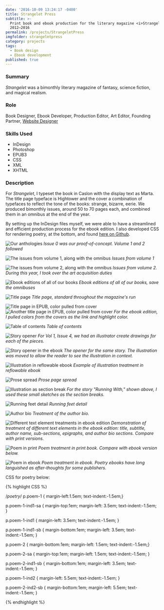 ```yaml
---
date: '2016-10-09 13:24:17 -0400'
title: Strangelet Press
subtitle: >-
  Print book and ebook production for the literary magazine <i>Strangelet</i>,
  2012–2016
permalink: /projects/StrangeletPress
imgfolder: strangeletpress
category: projects
tags:
  - Book design
  - Ebook development
published: true
---
```


### Summary

*Strangelet* was a bimonthly literary magazine of fantasy, science fiction, and magical realism. 

### Role

Book Designer, Ebook Developer, Production Editor, Art Editor, Founding Partner, [Website Designer](../projects/StrangeletWebsite)

### Skills Used

- InDesign
- Photoshop
- EPUB3
- CSS
- XML
- XHTML

### Description

For *Strangelet*, I typeset the book in Caslon with the display text as Marta. The title page typeface is Hightower and the cover a combination of typefaces to reflect the tone of the books: strange, bizarre, eerie. We produced bimonthly issues, around 50 to 70 pages each, and combined them in an omnibus at the end of the year.

By setting up the InDesign files myself, we were able to have a streamlined and efficient production process for the ebook edition. I also developed CSS for rendering poetry, at the bottom, and found [here on Github](https://github.com/francofaa/PoetryCSS).

![Our anthologies](../../img/strangeletpress/1-covers-anthologies.jpg)
*Issue 0 was our proof-of-concept. Volume 1 and 2 followed*

![The issues from volume 1, along with the omnibus](../../img/strangeletpress/2-year1-covers.jpg)
*Issues from volume 1*

![The issues from volume 2, along with the omnibus](../../img/strangeletpress/3-year2-covers.jpg)
*Issues from volume 2. During this year, I took over the art acquisition duties*

![Ebook editions of all of our books](../../img/strangeletpress/4-library.jpg)
*Ebook editions of all of our books, save the omnibuses*

![Title page](../../img/strangeletpress/5a-title-page.jpg)
*Title page, standard throughout the magazine's run*

![Title page in EPUB, color pulled from cover](../../img/strangeletpress/5b-i-title-page-open-ebook.jpg)
![Another title page in EPUB, color pulled from cover](../../img/strangeletpress/5b-ii-title-page-open-ebook.jpg)
*For the ebook edition, I pulled colors from the covers as the link and highlight color.*

![Table of contents](../../img/strangeletpress/6-toc.jpg)
*Table of contents*

![Story opener](../../img/strangeletpress/7a-story-open-spread.jpg)
*For Vol 1, Issue 4, we had an illustrator create drawings for each of the pieces.*

![Story opener in the ebook](../../img/strangeletpress/7b-i-story-open-spread.jpg)
*The opener for the same story. The illustration was moved to allow the reader to see the illustration in context.*

![Illustration in reflowable ebook](../../img/strangeletpress/7b-ii-story-open-spread.jpg)
*Example of illustration treatment in reflowable ebook*

![Prose spread](../../img/strangeletpress/8a-prose-spread.jpg)
*Prose page spread*

![Illustration as section break](../../img/strangeletpress/8b-section-div-spread.jpg)
*For the story "Running With," shown above, I used these small sketches as the section breaks.*

![Running feet detail](../../img/strangeletpress/8d-footer-detail.jpg)
*Running feet detail*

![Author bio](../../img/strangeletpress/9-prose-bio.jpg)
*Treatment of the author bio.*

![Different text element treatments in ebook edition](../../img/strangeletpress/8c-ebook-spread-1.jpg)
*Demonstration of treatment of different text elements in the ebook edition: title, subtitle, author name, sub-sections, epigraphs, and author bio sections. Compare with print versions.*

![Poem in print](../../img/strangeletpress/11a-poem-print.JPG)
*Poem treatment in print book. Compare with ebook version below.*

![Poem in ebook](../../img/strangeletpress/11b-poem-ebook.jpg)
*Poem treatment in ebook. Poetry ebooks have long languished as after-thoughts for some publishers.*

CSS for poetry below: 

{% highlight CSS %}

/*poetry*/
p.poem-1 {
	margin-left:1.5em;
	text-indent:-1.5em;}
		
p.poem-1-ind1-sa {
	margin-top:1em;
	margin-left: 3.5em; 
	text-indent:-1.5em;
}

p.poem-1-ind1 {
	margin-left: 3.5em; 
	text-indent:-1.5em;
}

p.poem-1-ind1-sb {
	margin-bottom:1em;
	margin-left: 3.5em; 
	text-indent:-1.5em;
}

p.poem-2 {
	margin-bottom:1em;
	margin-left: 1.5em; 
	text-indent:-1.5em;}

p.poem-2-sa {
	margin-top:1em;
	margin-left: 1.5em; 
	text-indent:-1.5em;
}

p.poem-2-ind1-sb {
	margin-bottom:1em;
	margin-left: 3.5em; 
	text-indent:-1.5em;
}

p.poem-1-ind2 {
	margin-left: 5.5em; 
	text-indent:-1.5em;
}

p.poem-2-ind2-sb {
	margin-bottom:1em;
	margin-left: 5.5em; 
	text-indent:-1.5em;
}

{% endhighlight %}
